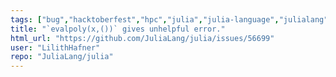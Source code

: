 ```yaml
---
tags: ["bug","hacktoberfest","hpc","julia","julia-language","julialang","machine-learning","maths","numerical","programming-language","science","scientific"]
title: "`evalpoly(x,())` gives unhelpful error."
html_url: "https://github.com/JuliaLang/julia/issues/56699"
user: "LilithHafner"
repo: "JuliaLang/julia"
---
```


